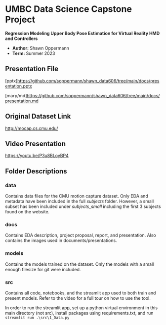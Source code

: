 # UMBC Data Science Capstone Project

__Regression Modeling Upper Body Pose Estimation for Virtual Reality HMD and Controllers__

- **Author:** Shawn Oppermann
- **Term:** Summer 2023

## Presentation File

[pptx]https://github.com/soppermann/shawn_data606/tree/main/docs/presentation.pptx

[marp/md]https://github.com/soppermann/shawn_data606/tree/main/docs/presentation.md

## Original Dataset Link

http://mocap.cs.cmu.edu/

## Video Presentation

https://youtu.be/P3u8BLoyBP4

## Folder Descriptions

### data

Contains data files for the CMU motion capture dataset. Only EDA and metadata have been included in the full _subjects_ folder. However, a small subset has been included under _subjects\_small_ including the first 3 subjects found on the website.

### docs

Contains EDA description, project proposal, report, and presentation. Also contains the images used in documents/presentations.

### models

Contains the models trained on the dataset. Only the models with a small enough filesize for git were included.

### src

Contains all code, notebooks, and the streamlit app used to both train and present models. Refer to the video for a full tour on how to use the tool.

In order to run the streamlit app, set up a python virtual environment in this main directory (not src), install packages using requirements.txt, and run `streamlit run .\src\1_Data.py `
